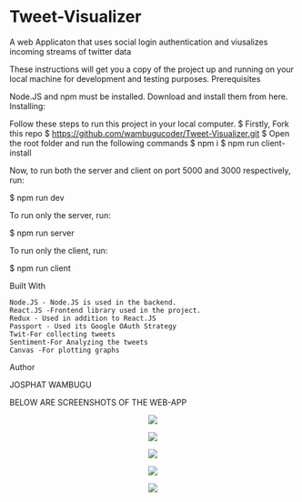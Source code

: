 # Tweet-Visualizer
A web Applicaton that uses social login authentication and viusalizes incoming streams of twitter data





These instructions will get you a copy of the project up and running on your local machine for development and testing purposes.
Prerequisites

Node.JS and npm must be installed. Download and install them from here.
Installing:

Follow these steps to run this project in your local computer.
$ Firstly, Fork this repo
$ https://github.com/wambugucoder/Tweet-Visualizer.git
$ Open the root folder and run the following commands
$ npm i
$ npm run client-install

Now, to run both the server and client on port 5000 and 3000 respectively, run:

$ npm run dev

To run only the server, run:

$ npm run server

To run only the client, run:

$ npm run client

Built With

    Node.JS - Node.JS is used in the backend.
    React.JS -Frontend library used in the project.
    Redux - Used in addition to React.JS
    Passport - Used its Google OAuth Strategy
    Twit-For collecting tweets
    Sentiment-For Analyzing the tweets
    Canvas -For plotting graphs

Author

   JOSPHAT WAMBUGU


BELOW ARE SCREENSHOTS OF THE WEB-APP
<p align="center">
  <img src="https://github.com/wambugucoder/Tweet-Visualizer/blob/master/Screenshot%20(3).png" >
  
</p>
<p align="center">
  <img src="https://github.com/wambugucoder/Tweet-Visualizer/blob/master/Screenshot%20(4).png" >

</p>
<p align="center">
  <img src="https://github.com/wambugucoder/Tweet-Visualizer/blob/master/Screenshot%20(5).png">

</p>
<p align="center">
  <img src="https://github.com/wambugucoder/Tweet-Visualizer/blob/master/Screenshot%20(6).png" >
 
</p>
<p align="center">
 <img src="https://github.com/wambugucoder/Tweet-Visualizer/blob/master/Screenshot%20(7).png" >
</p>
